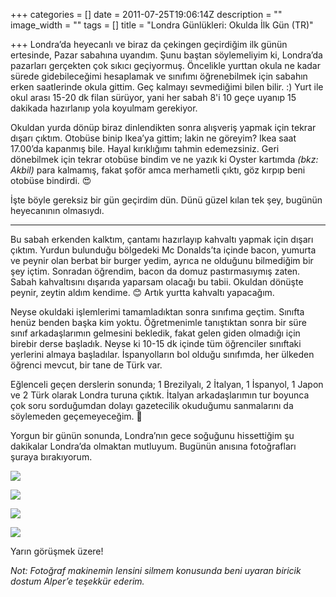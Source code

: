 +++
categories = []
date = 2011-07-25T19:06:14Z
description = ""
image_width = ""
tags = []
title = "Londra Günlükleri: Okulda İlk Gün (TR)"

+++
Londra’da heyecanlı ve biraz da çekingen geçirdiğim ilk günün ertesinde, Pazar sabahına uyandım. Şunu baştan söylemeliyim ki, Londra’da pazarları gerçekten çok sıkıcı geçiyormuş. Öncelikle yurttan okula ne kadar sürede gidebileceğimi hesaplamak ve sınıfımı öğrenebilmek için sabahın erken saatlerinde okula gittim. Geç kalmayı sevmediğimi bilen bilir. :) Yurt ile okul arası 15-20 dk filan sürüyor, yani her sabah 8'i 10 geçe uyanıp 15 dakikada hazırlanıp yola koyulmam gerekiyor.

Okuldan yurda dönüp biraz dinlendikten sonra alışveriş yapmak için tekrar dışarı çıktım. Otobüse binip Ikea’ya gittim; lakin ne göreyim? Ikea saat 17.00’da kapanmış bile. Hayal kırıklığımı tahmin edemezsiniz. Geri dönebilmek için tekrar otobüse bindim ve ne yazık ki Oyster kartımda _(bkz: Akbil)_ para kalmamış, fakat şoför amca merhametli çıktı, göz kırpıp beni otobüse bindirdi. 😍

İşte böyle gereksiz bir gün geçirdim dün. Dünü güzel kılan tek şey, bugünün heyecanının olmasıydı.

***

Bu sabah erkenden kalktım, çantamı hazırlayıp kahvaltı yapmak için dışarı çıktım. Yurdun bulunduğu bölgedeki Mc Donalds’ta içinde bacon, yumurta ve peynir olan berbat bir burger yedim, ayrıca ne olduğunu bilmediğim bir şey içtim. Sonradan öğrendim, bacon da domuz pastırmasıymış zaten. Sabah kahvaltısını dışarıda yaparsam olacağı bu tabii. Okuldan dönüşte peynir, zeytin aldım kendime. 😊 Artık yurtta kahvaltı yapacağım.

Neyse okuldaki işlemlerimi tamamladıktan sonra sınıfıma geçtim. Sınıfta henüz benden başka kim yoktu. Öğretmenimle tanıştıktan sonra bir süre sınıf arkadaşlarımın gelmesini bekledik, fakat gelen giden olmadığı için birebir derse başladık. Neyse ki 10-15 dk içinde tüm öğrenciler sınıftaki yerlerini almaya başladılar. İspanyolların bol olduğu sınıfımda, her ülkeden öğrenci mevcut, bir tane de Türk var.

Eğlenceli geçen derslerin sonunda; 1 Brezilyalı, 2 İtalyan, 1 İspanyol, 1 Japon ve 2 Türk olarak Londra turuna çıktık. İtalyan arkadaşlarımın tur boyunca çok soru sorduğumdan dolayı gazetecilik okuduğumu sanmalarını da söylemeden geçemeyeceğim. 🙈

Yorgun bir günün sonunda, Londra’nın gece soğuğunu hissettiğim şu dakikalar Londra’da olmaktan mutluyum. Bugünün anısına fotoğrafları şuraya bırakıyorum.  
  
![](/uploads/london_4.jpg)

![](/uploads/london_1.jpg)

![](/uploads/london_2.jpg)

![](/uploads/london_3.jpg)

Yarın görüşmek üzere!

_Not: Fotoğraf makinemin lensini silmem konusunda beni uyaran biricik dostum Alper’e teşekkür ederim._